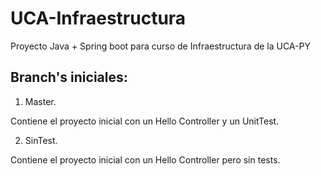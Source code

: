 # UCA-Infraestructura
Proyecto Java + Spring boot para curso de Infraestructura de la UCA-PY

## Branch's iniciales:

1) Master.

Contiene el proyecto inicial con un Hello Controller y un UnitTest.

2) SinTest.

Contiene el proyecto inicial con un Hello Controller pero sin tests.
